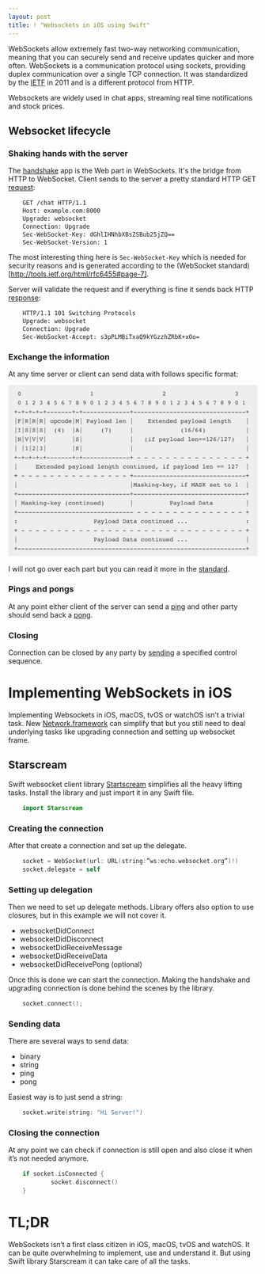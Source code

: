 ```yaml
---
layout: post
title: ! "Websockets in iOS using Swift"
---
```


WebSockets allow extremely fast two-way networking communication, meaning that you can securely send and receive updates quicker and more often. WebSockets is a communication protocol using sockets, providing duplex communication over a single TCP connection. It was standardized by the [IETF](https://tools.ietf.org/html/rfc6455) in 2011 and is a different protocol from HTTP.

Websockets are widely used in chat apps, streaming real time notifications and stock prices.

<!--more-->

## Websocket lifecycle

### Shaking hands with the server

The [handshake](https://tools.ietf.org/html/rfc6455#section-4) app is the Web part in WebSockets. It's the bridge from HTTP to WebSocket. Client sends to the server a pretty standard HTTP GET [request](https://tools.ietf.org/html/rfc6455#section-4.2.1):

```
    GET /chat HTTP/1.1
    Host: example.com:8000
    Upgrade: websocket
    Connection: Upgrade
    Sec-WebSocket-Key: dGhlIHNhbXBsZSBub25jZQ==
    Sec-WebSocket-Version: 1
```

The most interesting thing here is `Sec-WebSocket-Key` which is needed for security reasons and is generated according to the (WebSocket standard)[http://tools.ietf.org/html/rfc6455#page-7].

Server will validate the request and if everything is fine it sends back HTTP [response](https://tools.ietf.org/html/rfc6455#section-4.2.2):

```
    HTTP/1.1 101 Switching Protocols
    Upgrade: websocket
    Connection: Upgrade
    Sec-WebSocket-Accept: s3pPLMBiTxaQ9kYGzzhZRbK+xOo=
```

### Exchange the information

At any time server or client can send data with follows specific format:

![Websocket Frame Format](assets/img/websocket-frame-format.png)

I will not go over each part but you can read it more in the [standard](https://tools.ietf.org/html/rfc6455#section-5.6).

### Pings and pongs

At any point either client of the server can send a [ping](https://tools.ietf.org/html/rfc6455#section-5.5.2) and other party should send back a [pong](https://tools.ietf.org/html/rfc6455#section-5.5.3).

### Closing

Connection can be closed by any party by [sending](https://tools.ietf.org/html/rfc6455#section-5.5.1) a specified control sequence.

# Implementing WebSockets in iOS

Implementing Websockets in iOS, macOS, tvOS or watchOS isn’t a trivial task. New [Network.framework](https://developer.apple.com/documentation/network) can simplify that but you still need to deal underlying tasks like upgrading connection and setting up websocket frame.

## Starscream

Swift websocket client library [Startscream](https://github.com/daltoniam/Starscream) simplifies all the heavy lifting tasks. Install the library and just import it in any Swift file.

```swift
    import Starscream
```

### Creating the connection

After that create a connection and set up the delegate.

```swift
    socket = WebSocket(url: URL(string:”ws:echo.websocket.org”)!)
    socket.delegate = self
```

### Setting up delegation

Then we need to set up delegate methods. Library offers also option to use closures, but in this example we will not cover it.

- websocketDidConnect
- websocketDidDisconnect
- websocketDidReceiveMessage
- websocketDidReceiveData
- websocketDidReceivePong (optional)

Once this is done we can start the connection. Making the handshake and upgrading connection is done behind the scenes by the library.

```swift
    socket.connect();
```

### Sending data

There are several ways to send data:

- binary
- string
- ping
- pong

Easiest way is to just send a string:

```swift
    socket.write(string: "Hi Server!")
```

### Closing the connection

At any point we can check if connection is still open and also close it when it’s not needed anymore.

```swift
    if socket.isConnected {
        	socket.disconnect()
    }
```

# TL;DR

WebSockets isn’t a first class citizen in iOS, macOS, tvOS and watchOS. It can be quite overwhelming to implement, use and understand it. But using Swift library Starscream it can take care of all the tasks.
